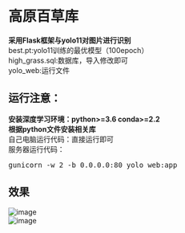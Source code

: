 # 高原百草库
**采用Flask框架与yolo11对图片进行识别<br>**
best.pt:yolo11训练的最优模型（100epoch）<br>
high_grass.sql:数据库，导入修改即可<br>
yolo_web:运行文件<br>

## 运行注意：
**安装深度学习环境：python>=3.6 conda>=2.2**<br>
**根据python文件安装相关库**<br>
自己电脑运行代码：直接运行即可<br>
服务器运行代码：<br>
<pre>
gunicorn -w 2 -b 0.0.0.0:80 yolo_web:app
</pre>

## 效果
![image](https://github.com/user-attachments/assets/94b8b638-21d6-4c47-8d6e-032ee32c9992)<br>
![image](https://github.com/user-attachments/assets/f77797b9-42ec-4209-bb4a-bc084e164dea)<br>



